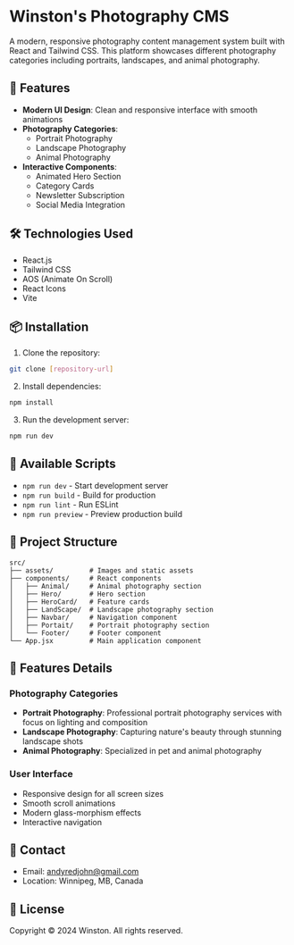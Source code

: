 # Winston's Photography CMS

A modern, responsive photography content management system built with React and Tailwind CSS. This platform showcases different photography categories including portraits, landscapes, and animal photography.

## 🌟 Features

- **Modern UI Design**: Clean and responsive interface with smooth animations
- **Photography Categories**:
  - Portrait Photography
  - Landscape Photography
  - Animal Photography
- **Interactive Components**:
  - Animated Hero Section
  - Category Cards
  - Newsletter Subscription
  - Social Media Integration

## 🛠️ Technologies Used

- React.js
- Tailwind CSS
- AOS (Animate On Scroll)
- React Icons
- Vite

## 📦 Installation

1. Clone the repository:
```bash
git clone [repository-url]
```

2. Install dependencies:
```bash
npm install
```

3. Run the development server:
```bash
npm run dev
```

## 🚀 Available Scripts

- `npm run dev` - Start development server
- `npm run build` - Build for production
- `npm run lint` - Run ESLint
- `npm run preview` - Preview production build

## 📂 Project Structure

```
src/
├── assets/         # Images and static assets
├── components/     # React components
│   ├── Animal/     # Animal photography section
│   ├── Hero/       # Hero section
│   ├── HeroCard/   # Feature cards
│   ├── LandScape/  # Landscape photography section
│   ├── Navbar/     # Navigation component
│   ├── Portait/    # Portrait photography section
│   └── Footer/     # Footer component
└── App.jsx         # Main application component
```

## 🎨 Features Details

### Photography Categories
- **Portrait Photography**: Professional portrait photography services with focus on lighting and composition
- **Landscape Photography**: Capturing nature's beauty through stunning landscape shots
- **Animal Photography**: Specialized in pet and animal photography

### User Interface
- Responsive design for all screen sizes
- Smooth scroll animations
- Modern glass-morphism effects
- Interactive navigation

## 📱 Contact

- Email: andyredjohn@gmail.com
- Location: Winnipeg, MB, Canada


## 📄 License

Copyright © 2024 Winston. All rights reserved.
